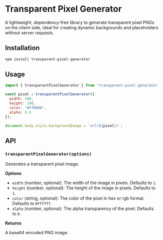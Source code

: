 # Transparent Pixel Generator

A lightweight, dependency-free library to generate transparent pixel PNGs on the client-side, ideal for creating dynamic backgrounds and placeholders without server requests.

## Installation

```bash
npm install transparent-pixel-generator
```

## Usage

```javascript
import { transparentPixelGenerator } from 'transparent-pixel-generator';

const pixel = transparentPixelGenerator({
  width: 100,
  height: 100,
  color: '#ff0000',
  alpha: 0.5
});

document.body.style.backgroundImage = `url(${pixel})`;
```

## API

### `transparentPixelGenerator(options)`

Generates a transparent pixel image.

**Options**

- `width` (number, optional): The width of the image in pixels. Defaults to `1`.
- `height` (number, optional): The height of the image in pixels. Defaults to `1`.
- `color` (string, optional): The color of the pixel in hex or rgb format. Defaults to `#ffffff`.
- `alpha` (number, optional): The alpha transparency of the pixel. Defaults to `0`.

**Returns**

A base64 encoded PNG image.
